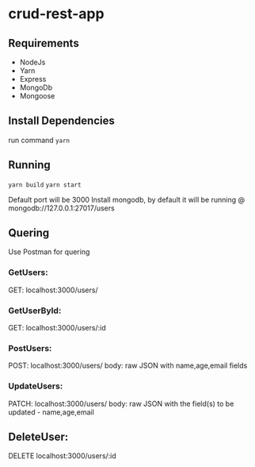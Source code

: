 # crud-rest-app

## Requirements

- NodeJs
- Yarn
- Express
- MongoDb
- Mongoose

## Install Dependencies

run command `yarn`

## Running

`yarn build`
`yarn start`

Default port will be 3000
Install mongodb, by default it will be running @ mongodb://127.0.0.1:27017/users

## Quering

Use Postman for quering

### GetUsers:

GET: localhost:3000/users/

### GetUserById:

GET: localhost:3000/users/:id

### PostUsers:

POST: localhost:3000/users/
body: raw JSON with name,age,email fields

### UpdateUsers:

PATCH: localhost:3000/users/
body: raw JSON with the field(s) to be updated - name,age,email

## DeleteUser:

DELETE localhost:3000/users/:id
